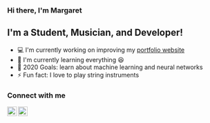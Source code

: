 ### Hi there, I'm Margaret

## I'm a Student, Musician, and Developer!
- :computer: I'm currently working on improving my [portfolio website][website]
- :seedling: I'm currently learning everything :laughing:
- :dart: 2020 Goals: learn about machine learning and neural networks
- :zap: Fun fact: I love to play string instruments

### Connect with me
[<img align="left" alt="jmargaret2.github.io" width="22px" src="https://raw.githubusercontent.com/iconic/open-iconic/master/svg/globe-icon.svg" />][website]
[<img align="left" alt="Margaret Jagger | Linkedin" width="22px" src="https://cdn.jsdelivr.net/npm/simple-icons@v3/icons/linkedin.svg" />][linkedin]

<br />
<br />

[website]: https://jmargaret2.github.io
[linkedin]: https://linkedin.com/in/jmargaret2
